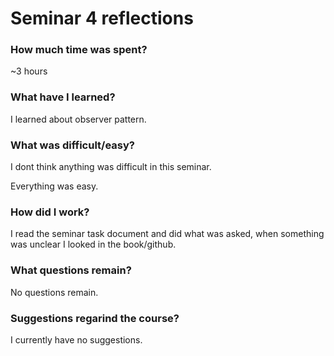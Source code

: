 # Seminar 4 reflections

### How much time was spent?
~3 hours

### What have I learned?
I learned about observer pattern.

### What was difficult/easy?
I dont think anything was difficult in this seminar.

Everything was easy.

### How did I work?
I read the seminar task document and did what was asked, when something was unclear I looked in the book/github.

### What questions remain?
No questions remain.

### Suggestions regarind the course?
I currently have no suggestions.